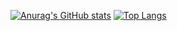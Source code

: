 [![Anurag's GitHub stats](https://github-readme-stats.vercel.app/api?username=MrPurples&show_icons=true&theme=radical)](https://github.com/MrPurples/github-readme-stats)
[![Top Langs](https://github-readme-stats.vercel.app/api/top-langs/?username=MrPurples&layout=donut)](https://github.com/MrPurples/github-readme-stats)
